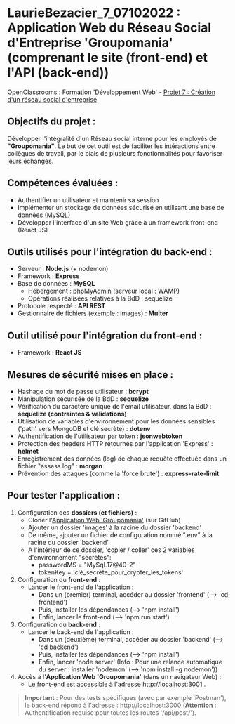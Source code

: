 # LaurieBezacier_7_07102022 : Application Web du Réseau Social d'Entreprise 'Groupomania' (comprenant le site (front-end) et l'API (back-end))

OpenClassrooms : Formation 'Développement Web' - [Projet 7 : Création d'un réseau social d'entreprise](https://course.oc-static.com/projects/DWJ_FR_P7/DW+P7+28-09-2022+Sce%CC%81nario.pdf)

## Objectifs du projet :

Développer l'intégralité d'un Réseau social interne pour les employés de **"Groupomania"**. Le but de cet outil est de faciliter les intéractions entre collègues de travail, par le biais de plusieurs fonctionnalités pour favoriser leurs échanges.

## Compétences évaluées :

- Authentifier un utilisateur et maintenir sa session
- Implémenter un stockage de données sécurisé en utilisant une base de données (MySQL)
- Développer l'interface d'un site Web grâce à un framework front-end (React JS)

## Outils utilisés pour l'intégration du back-end :

- Serveur : **Node.js** (+ nodemon)
- Framework : **Express**
- Base de données : **MySQL**
  - Hébergement : phpMyAdmin (serveur local : WAMP)
  - Opérations réalisées relatives à la BdD : sequelize
- Protocole respecté : **API REST**
- Gestionnaire de fichiers (exemple : images) : **Multer**

## Outil utilisé pour l'intégration du front-end :

- Framework : **React JS**

## Mesures de sécurité mises en place :

- Hashage du mot de passe utilisateur : **bcrypt**
- Manipulation sécurisée de la BdD : **sequelize**
- Vérification du caractère unique de l'email utilisateur, dans la BdD : **sequelize (contraintes & validations)**
- Utilisation de variables d'environnement pour les données sensibles ('path' vers MongoDB et clé secrète) : **dotenv**
- Authentification de l'utilisateur par token : **jsonwebtoken**
- Protection des headers HTTP retournés par l'application 'Express' : **helmet**
- Enregistrement des données (log) de chaque requête effectuée dans un fichier "assess.log" : **morgan**
- Prévention des attaques (comme la 'force brute') : **express-rate-limit**

## Pour tester l'application :

1. Configuration des **dossiers (et fichiers)** :
   - Cloner l'[Application Web 'Groupomania'](https://github.com/LauryF/Laurie_Bezacier_7_07102022.git) (sur GitHub)
   - Ajouter un dossier 'images' à la racine du dossier 'backend'
   - De même, ajouter un fichier de configuration nommé ".env" à la racine du dossier 'backend'
   - A l'intérieur de ce dossier, 'copier / coller' ces 2 variables d'environnement "secrètes":
     - passwordMS = "MySqL17@40-2"
     - tokenKey = 'clé_secrète_pour_crypter_les_tokens'
2. Configuration du **front-end** :
   - Lancer le front-end de l'application :
     - Dans un (premier) terminal, accéder au dossier 'frontend' (--> 'cd frontend')
     - Puis, installer les dépendances (--> 'npm install')
     - Enfin, lancer le front-end (--> 'npm run start')
3. Configuration du **back-end** :
   - Lancer le back-end de l'application :
     - Dans un (deuxième) terminal, accéder au dossier 'backend' (--> 'cd backend')
     - Puis, installer les dépendances (--> 'npm install')
     - Enfin, lancer 'node server' (Info : Pour une relance automatique du server : installer 'nodemon' (--> 'npm install -g nodemon'))
4. Accès à l'**Application Web 'Groupomania'** (dans un navigateur Web) :
   - Le front-end est accessible à l'adresse http://localhost:3001 .

> **Important** : Pour des tests spécifiques (avec par exemple 'Postman'), le back-end répond à l'adresse : http://localhost:3000 (**Attention** : Authentification requise pour toutes les routes '/api/post/').
